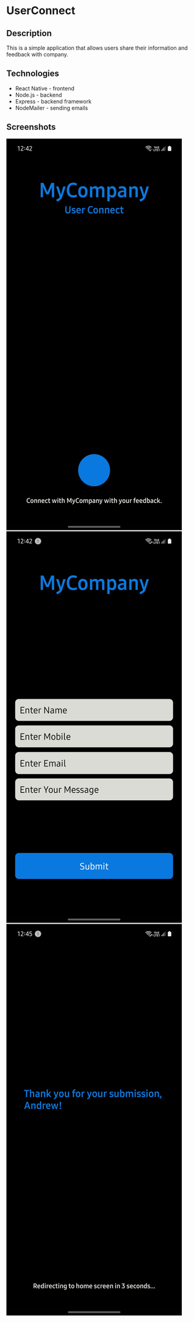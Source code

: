 # UserConnect
## Description
This is a simple application that allows users share their information and feedback with company.
## Technologies
* React Native - frontend
* Node.js - backend
* Express - backend framework
* NodeMailer - sending emails

## Screenshots
![Home Screen](./assets/Screenshot_20230804_124239_TheITStudio.jpg) 
![Form Screen](./assets/Screenshot_20230804_124244_TheITStudio.jpg)
![Form Screen](./assets/Screenshot_20230804_124556_TheITStudio.jpg)